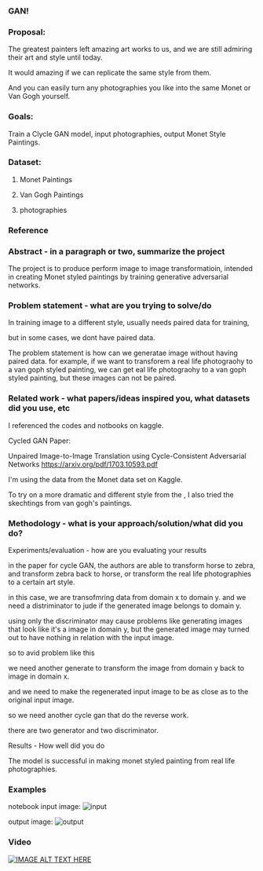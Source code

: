 ### GAN!

### Proposal:

The greatest painters left amazing art works to us, and we are still admiring their art and style until today. 

It would amazing if we can replicate the same style from them. 

And you can easily turn any photographies you like into the same Monet or Van Gogh yourself. 


### Goals:
Train a Clycle GAN model, input photographies, output Monet Style Paintings. 


### Dataset:

1. Monet Paintings

2. Van Gogh Paintings

3. photographies

### Reference


### Abstract - in a paragraph or two, summarize the project

The project is to produce perform image to image transformatioin, intended in creating Monet styled paintings by training generative adversarial networks. 

### Problem statement - what are you trying to solve/do

In training image to a different style, usually needs paired data for training, 

but in some cases, we dont have paired data. 

The problem statement is how can we generatae image without having paired data. 
for example, if we want to transforem a real life photograohy to a van goph styled painting, we can get eal life photograohy to a van goph styled painting, but these images can not be paired.  

### Related work - what papers/ideas inspired you, what datasets did you use, etc

I referenced the codes and notbooks on kaggle. 

Cycled GAN Paper:

Unpaired Image-to-Image Translation using Cycle-Consistent Adversarial Networks
https://arxiv.org/pdf/1703.10593.pdf

I'm using the data from the Monet data set on Kaggle. 

To try on a more dramatic and different style from the , I also tried the skechtings from van gogh's paintings. 

### Methodology - what is your approach/solution/what did you do?
Experiments/evaluation - how are you evaluating your results

in the paper for cycle GAN, the authors are able to transform horse to zebra, and transform zebra back to horse, or transform the real life photographies to a certain art style. 


in this case, we are transofmring data from domain x to domain y. 
and we need a distriminator to jude if the generated image belongs to domain y. 

using only the discriminator may cause problems like generating images that look like it's a image in domain y, but the generated image may turned out to have nothing in relation with the input image. 

so to avid problem like this 

we need another generate to transform the image from domain y back to image in domain x. 

and we need to make the regenerated input image to be as close as to the original input image. 

so we need another cycle gan that do the reverse work. 


there are two generator and two discriminator.

Results - How well did you do

The model is successful in making monet styled painting from real life photographies.  

### Examples
notebook
input image:
![input](input.jpg)

output image:
![output](output.jpg)

### Video

[![IMAGE ALT TEXT HERE](https://img.youtube.com/vi/YOUTUBE_VIDEO_ID_HERE/0.jpg)](https://www.youtube.com/watch?v=YOUTUBE_VIDEO_ID_HERE)






